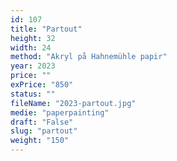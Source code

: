 ```yaml
---
id: 107
title: "Partout"
height: 32
width: 24
method: "Akryl på Hahnemühle papir"
year: 2023
price: ""
exPrice: "850"
status: ""
fileName: "2023-partout.jpg"
medie: "paperpainting"
draft: "False"
slug: "partout"
weight: "150"
---
```

